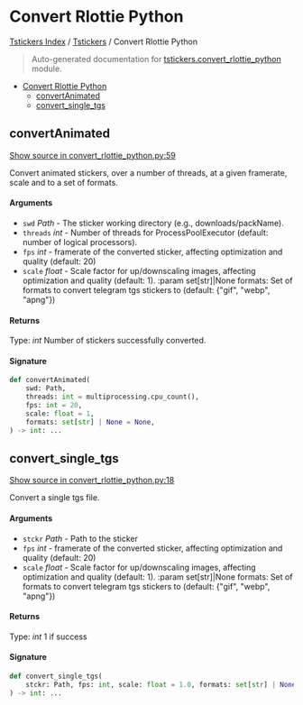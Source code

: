 # Convert Rlottie Python

[Tstickers Index](../README.md#tstickers-index) / [Tstickers](./index.md#tstickers) / Convert Rlottie Python

> Auto-generated documentation for [tstickers.convert_rlottie_python](../../../tstickers/convert_rlottie_python.py) module.

- [Convert Rlottie Python](#convert-rlottie-python)
  - [convertAnimated](#convertanimated)
  - [convert_single_tgs](#convert_single_tgs)

## convertAnimated

[Show source in convert_rlottie_python.py:59](../../../tstickers/convert_rlottie_python.py#L59)

Convert animated stickers, over a number of threads, at a given framerate, scale and to a
set of formats.

#### Arguments

- `swd` *Path* - The sticker working directory (e.g., downloads/packName).
- `threads` *int* - Number of threads for ProcessPoolExecutor (default: number of
logical processors).
- `fps` *int* - framerate of the converted sticker, affecting optimization and
quality (default: 20)
- `scale` *float* - Scale factor for up/downscaling images, affecting optimization and
quality (default: 1).
:param set[str]|None formats: Set of formats to convert telegram tgs stickers to
(default: {"gif", "webp", "apng"})

#### Returns

Type: *int*
Number of stickers successfully converted.

#### Signature

```python
def convertAnimated(
    swd: Path,
    threads: int = multiprocessing.cpu_count(),
    fps: int = 20,
    scale: float = 1,
    formats: set[str] | None = None,
) -> int: ...
```



## convert_single_tgs

[Show source in convert_rlottie_python.py:18](../../../tstickers/convert_rlottie_python.py#L18)

Convert a single tgs file.

#### Arguments

- `stckr` *Path* - Path to the sticker
- `fps` *int* - framerate of the converted sticker, affecting optimization and
quality (default: 20)
- `scale` *float* - Scale factor for up/downscaling images, affecting optimization and
quality (default: 1).
:param set[str]|None formats: Set of formats to convert telegram tgs stickers to
(default: {"gif", "webp", "apng"})

#### Returns

Type: *int*
1 if success

#### Signature

```python
def convert_single_tgs(
    stckr: Path, fps: int, scale: float = 1.0, formats: set[str] | None = None
) -> int: ...
```
